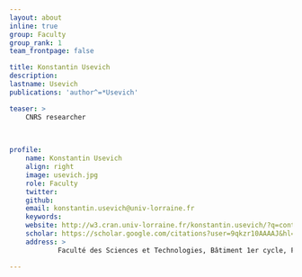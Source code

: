 ```yaml
---
layout: about
inline: true
group: Faculty
group_rank: 1
team_frontpage: false

title: Konstantin Usevich
description: 
lastname: Usevich
publications: 'author^=*Usevich'

teaser: > 
    CNRS researcher
    
    

profile:
    name: Konstantin Usevich
    align: right
    image: usevich.jpg
    role: Faculty
    twitter: 
    github: 
    email: konstantin.usevich@univ-lorraine.fr
    keywords:
    website: http://w3.cran.univ-lorraine.fr/konstantin.usevich/?q=content/home
    scholar: https://scholar.google.com/citations?user=9qkzr10AAAAJ&hl=fr
    address: >
            Faculté des Sciences et Technologies, Bâtiment 1er cycle, F-54000 Nancy, Office 426

---
```

